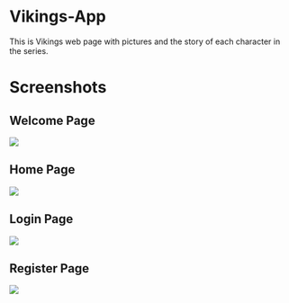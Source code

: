 # Vikings-App
 This is Vikings web page with pictures and the story of each character in the series.

<h1> Screenshots </h1>
<h2> Welcome Page </h2>
<img src="https://github.com/BDukov/Vikings-App/assets/107854265/bdfb1c57-cd70-433b-809c-7ccc3e79703b"> </img>
<h2> Home Page </h2>
<img src="https://github.com/BDukov/Vikings-App/assets/107854265/09e60d21-4e94-4ce6-a4ab-7cb6d19ca39f"> </img>
<h2> Login Page </h2>
<img src="https://github.com/BDukov/Vikings-App/assets/107854265/a6c3e248-185f-45e7-b23b-48ccb4873668"> </img>
<h2> Register Page </h2>
<img src="https://github.com/BDukov/Vikings-App/assets/107854265/35953beb-f7ac-431d-9fb6-1c457c9e259c"> </img>


